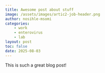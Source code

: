 ```yaml
---
title: Awesome post about stuff
image: /assets/images/artic2-job-header.png
author: nosihle-msomi
categories: 
    - work
    - enterovirus
    - lab
layout: post
toc: false
date: 2025-08-03
---
```

This is such a great blog post!
